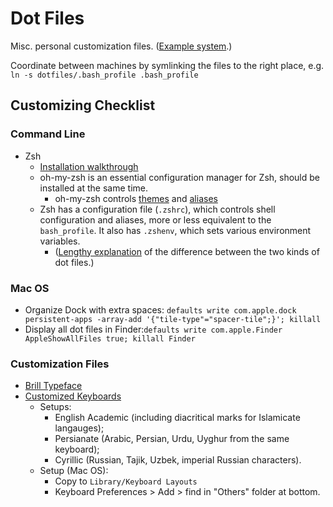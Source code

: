 # Dot Files

Misc. personal customization files. ([Example system](https://github.com/iamlemec/dotfiles).)

Coordinate between machines by symlinking the files to the right place, e.g. `ln -s dotfiles/.bash_profile .bash_profile`

## Customizing Checklist

### Command Line

- Zsh
  - [Installation walkthrough](https://www.freecodecamp.org/news/how-to-configure-your-macos-terminal-with-zsh-like-a-pro-c0ab3f3c1156/)
  - oh-my-zsh is an essential configuration manager for Zsh, should be installed at the same time.
    - oh-my-zsh controls [themes](https://github.com/robbyrussell/oh-my-zsh/wiki/themes) and [aliases](https://github.com/robbyrussell/oh-my-zsh/wiki/Cheatsheet)
  - Zsh has a configuration file (`.zshrc`), which controls shell configuration and aliases, more or less equivalent to the `bash_profile`. It also has `.zshenv`,  which sets various environment variables.  
    - ([Lengthy explanation](https://unix.stackexchange.com/questions/71253/what-should-shouldnt-go-in-zshenv-zshrc-zlogin-zprofile-zlogout) of the difference between the two kinds of dot files.)

### Mac OS

- Organize Dock with extra spaces: `defaults write com.apple.dock persistent-apps -array-add '{"tile-type"="spacer-tile";}'; killall`
- Display all dot files in Finder:`defaults write com.apple.Finder AppleShowAllFiles true; killall Finder`

### Customization Files

- [Brill Typeface](https://brill.com/page/BrillFont/brill-typeface)
- [Customized Keyboards](https://github.com/pickettj/dot_files/tree/master/custom_keyboard_layouts)
  - Setups:
    - English Academic (including diacritical marks for Islamicate langauges);
    - Persianate (Arabic, Persian, Urdu, Uyghur from the same keyboard);
    - Cyrillic (Russian, Tajik, Uzbek, imperial Russian characters).
  - Setup (Mac OS):
    - Copy to `Library/Keyboard Layouts`
    - Keyboard Preferences > Add > find in "Others" folder at bottom.
